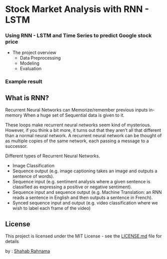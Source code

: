 # Stock Market Analysis with RNN - LSTM
### Using RNN - LSTM and Time Series to predict Google stock price

- The project overview
    - Data Preprocessing
    - Modeling
    - Evaluation
### Example result

## What is RNN? 
Recurrent Neural Networks can Memorize/remember previous inputs in-memory When a huge set of Sequential data is given to it.

These loops make recurrent neural networks seem kind of mysterious. However, if you think a bit more, it turns out that they aren’t all that different than a normal neural network. A recurrent neural network can be thought of as multiple copies of the same network, each passing a message to a successor.

Different types of Recurrent Neural Networks.

- Image Classification
- Sequence output (e.g. image captioning takes an image and outputs a sentence of words).
- Sequence input (e.g. sentiment analysis where a given sentence is classified as expressing a  positive or negative sentiment).
- Sequence input and sequence output (e.g. Machine Translation: an RNN reads a sentence in English and then outputs a sentence in French).
- Synced sequence input and output (e.g. video classification where we wish to label each frame of the video)

## License

This project is licensed under the MIT License - see the [LICENSE.md](LICENSE.md) file for details

by : [Shahab Rahnama](http://srahnama.ir/)